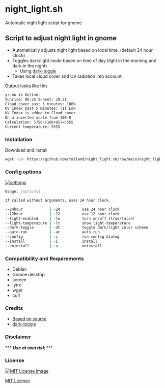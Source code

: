 # night_light.sh
 Automatic night light script for gnome

## Script to adjust night light in gnome

- Automatically adjusts night light based on local time. (default 24 hour clock)
- Toggles dark/light mode based on time of day (light in the morning and dark in the night)
  - Using [dark-toggle](https://github.com/rifazn/dark-toggle)
- Takes local cloud cover and UV radiation into account

Output looks like this
```bash
yr.no is Online.
Sunrise: 06:26 Sunset: 20:21
Cloud cover past 5 minutes: 100%
UV Index past 5 minutes: (1) Low
UV Index is added to Cloud cover
On a inverted scale from 100-0
Calculation: 5750-(100+95)=5555
Current temperature: 5555
```
### Installation

Download and install

```bash
wget -qO- https://github.com/tmiland/night_light.sh/raw/main/night_light.sh | bash -s -- -i
```

### Config options

<a href="https://raw.githubusercontent.com/tmiland/night_light.sh/main/assets/settings.png">![settings](https://raw.githubusercontent.com/tmiland/night_light.sh/main/assets/settings.png)</a>


```bash
Usage: [options]

If called without arguments, uses 24 hour clock.

--24hour            | -24          use 24 hour clock
--12hour            | -12          use 12 hour clock
--light-enabled     | -le          turn on/off (true/false)
--light-temperature | -lt          show light-temperature
--dark-toggle       | -dt          toggle dark/light color scheme
--auto-run          | -ar          auto run
--config            | -c           run config dialog
--install           | -i           install
--uninstall         | -u           uninstall

```

### Compatibility and Requirements

 - Debian
 - Gnome desktop
 - screen
 - lynx
 - wget
 - curl

### Credits

- [Based on source](https://discussion.fedoraproject.org/t/can-i-manipulate-night-mode-from-command-line/72853/2)
- [dark-toggle](https://github.com/rifazn/dark-toggle)

### Disclaimer 

*** ***Use at own risk*** ***

### License

[![MIT License Image](https://upload.wikimedia.org/wikipedia/commons/thumb/0/0c/MIT_logo.svg/220px-MIT_logo.svg.png)](https://github.com/tmiland/night_light.sh/blob/master/LICENSE)

[MIT License](https://github.com/tmiland/night_light.sh/blob/master/LICENSE)